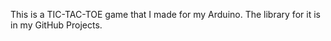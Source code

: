 This is a TIC-TAC-TOE game that I made for my Arduino.
The library for it is in my GitHub Projects.
